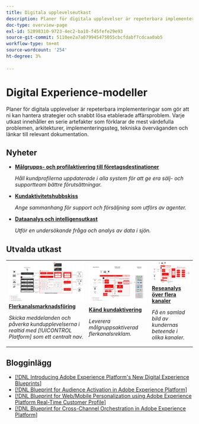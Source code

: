 ```yaml
---
title: Digitala upplevelseutkast
description: Planer för digitala upplevelser är repeterbara implementeringar för att hantera strategier och lösa etablerade affärsproblem. De påskyndar tid-till-värde och ger en snabb väg till framgång.
doc-type: overview-page
exl-id: 52898310-9723-4ec2-ba10-f45fefe29e93
source-git-commit: 5110ee2a7a079945475055cbcfdabf7cdcaa0ab5
workflow-type: tm+mt
source-wordcount: '254'
ht-degree: 3%

---
```


# Digital Experience-modeller

Planer för digitala upplevelser är repeterbara implementeringar som gör att ni kan hantera strategier och snabbt lösa etablerade affärsproblem. Varje utkast innehåller en serie artefakter som förklarar de mest värdefulla problemen, arkitekturer, implementeringssteg, tekniska överväganden och länkar till relevant dokumentation.

<div id="recs-overview-body-1"></div>
<div id="recs-overview-body-2"></div>
<div id="recs-overview-body-3"></div>
<div id="recs-overview-body-4"></div>
<div id="recs-overview-body-5"></div>
<div id="recs-overview-body-6"></div>

## Nyheter

* **[Målgrupps- och profilaktivering till företagsdestinationer](/help/blueprints/audience-activation/enterprise-destinations.md)**

   *Håll kundprofilerna uppdaterade i alla system för att ge era sälj- och supportteam bättre förutsättningar. &#x200B;*
* **[Kundaktivitetshubbskiss](/help/blueprints/audience-activation/customer-activity.md)**

   *Ange sammanhang för support och försäljning som utförs av agenter.*
* **[Dataanalys och intelligensutkast](/help/blueprints/data-insights/analysis.md)**

   *Utför en undersökande fråga och analys av data i sjön.*

## Utvalda utkast

<table style="table-layout:fixed">
<tr>
  <td>
    <a href="https://experienceleague.adobe.com/docs/blueprints-learn/architecture/customer-journeys/journey-optimizer.html"><img alt="miniatyrbild för Triggered Messaging och Experience Platform Blueprint" src="customer-journeys/assets/ajo-architecture.svg" class="modal-image" /></a>
    <div><a href="https://experienceleague.adobe.com/docs/blueprints-learn/architecture/customer-journeys/journey-optimizer.html"><strong>Flerkanalsmarknadsföring</strong></a></div>
    <p><em>Skicka meddelanden och påverka kundupplevelserna i realtid med [!UICONTROL Platform] som ett centralt nav.</em></p>
  </td>
  <td>
    <a href="/help/blueprints/audience-activation/known.md"><img alt="miniatyrbild för Kundaktiveringsplanen" src="audience-activation/assets/known_activation.svg" class="modal-image" /></a>
    <div><a href="/help/blueprints/audience-activation/known.md"><strong>Känd kundaktivering</strong></a></div>
    <p><em>Leverera målgruppsaktiverad flerkanalsreklam.</em></p>
  </td>
  <td>
    <a href="https://experienceleague.adobe.com/docs/analytics-platform/using/cja-usecases/cross-channel.html?lang=en"><img alt="miniatyrbild för utkast för digital beteendedatakonsolidering" src="customer-journey-analytics/assets/CJA.svg" class="modal-image" /></a>
    <div><a href="https://experienceleague.adobe.com/docs/analytics-platform/using/cja-usecases/cross-channel.html?lang=en"><strong>Reseanalys över flera kanaler</strong></a></div>
    <p><em>Få en samlad bild av kundernas beteende i olika kanaler.</em></p>
  </td>
</tr>
</table>

## Blogginlägg

* [[!DNL Introducing Adobe Experience Platform's New Digital Experience Blueprints]](https://medium.com/adobetech/introducing-adobe-experience-platforms-new-digital-experience-blueprints-93a6b5f5da7c)
* [[!DNL Blueprint for Audience Activation in Adobe Experience Platform]](https://medium.com/adobetech/a-blueprint-for-audience-activation-in-adobe-experience-platform-b2b30fae90fd)
* [[!DNL Blueprint for Web/Mobile Personalization using Adobe Experience Platform Real-Time Customer Profile]](https://medium.com/adobetech/blueprint-for-web-personalization-using-adobe-experience-platform-real-time-customer-profile-fef2ce7a4b2f)
* [[!DNL Blueprint for Cross-Channel Orchestration in Adobe Experience Platform]](https://medium.com/adobetech/blueprint-for-multi-channel-orchestration-in-adobe-experience-platform-c68317e94184)
